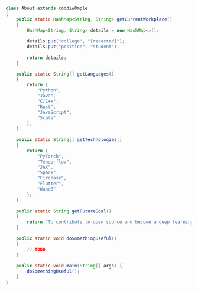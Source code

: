 <!---
coddiw0mple/coddiw0mple is a ✨ special ✨ repository because its `README.md` (this file) appears on your GitHub profile.
You can click the Preview link to take a look at your changes.
--->
```java

class About extends coddiw0mple
{
    public static HashMap<String, String> getCurrentWorkplace()
    {
        HashMap<String, String> details = new HashMap<>();
        
        details.put("college", "[redacted]");
        details.put("position", "student");
        
        return details;
    }

    public static String[] getLanguages()
    {
        return {
            "Python",
            "Java",
            "C/C++",
            "Rust",
            "JavaScript",
            "Scala"
        };
    }
    
    public static String[] getTechnologies()
    {
        return {
            "PyTorch",
            "Tensorflow",
            "JAX",
            "Spark",
            "Firebase",
            "Flutter",
            "WandB"
        };
    }
    
    public static String getFutureGoal()
    {
        return "To contribute to open source and become a deep learning professional.";
    }
    
    public static void doSomethingUseful()
    {
        // TODO
    }    
    
    public static void main(String[] args) {
        doSomethingUseful();
    }
}
```

